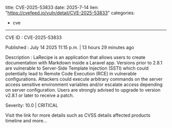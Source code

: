  
title: CVE-2025-53833
date: 2025-7-14
lien: "https://cvefeed.io/vuln/detail/CVE-2025-53833"
categories:
  - cve
---

CVE ID : CVE-2025-53833

Published :  July 14
2025
11:15 p.m. | 13 hours
29 minutes ago

Description : LaRecipe is an application that allows users to create documentation with Markdown inside a Laravel app. Versions prior to 2.8.1 are vulnerable to Server-Side Template Injection (SSTI)
which could potentially lead to Remote Code Execution (RCE) in vulnerable configurations. Attackers could execute arbitrary commands on the server
access sensitive environment variables
and/or escalate access depending on server configuration. Users are strongly advised to upgrade to version v2.8.1 or later to receive a patch.

Severity: 10.0 | CRITICAL

Visit the link for more details
such as CVSS details
affected products
timeline
and more...
